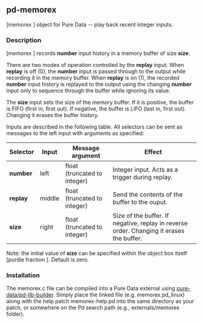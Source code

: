 ## pd-memorex
[memorex ] object for Pure Data -- play back recent integer inputs.

### Description

[memorex ] records **number** input history in a memory buffer of size **size**.

There are two modes of operation controlled by the **replay** input. When **replay** is off (0), the **number** input is passed through to the output
while recording it in the memory buffer. When **replay** is on (1), the recorded **number** input history is replayed to the output using the changing
**number** input only to sequence through the buffer while ignoring its value.

The **size** input sets the size of the memory buffer. If it is positive, the buffer is FIFO (first in, first out). If negative, the buffer
is LIFO (last in, first out). Changing it erases the buffer history.

Inputs are described in the following table. All selectors can be sent as messages to the left input with arguments as specified:

| Selector   | Input  | Message argument | Effect |
|------------|--------|------------------|--------|
| **number** | left   | float (truncated to integer) | Integer input. Acts as a trigger during replay. |
| **replay** | middle | float (truncated to integer) | Send the contents of the buffer to the ouput. |
| **size**   | right  | float (truncated to integer) | Size of the buffer. If negative, replay in reverse order. Changing it erases the buffer. |

Note: the initial value of **size** can be specified within the object box itself [purdie fraction ]. Default is zero.

### Installation

The memorex.c file can be compiled into a Pure Data external using [pure-data/pd-lib-builder](https://github.com/pure-data/pd-lib-builder). Simply place the linked file (e.g. memorex.pd_linux) along with the help patch memorex-help.pd into the same directory as your patch, or somewhere on the Pd search path (e.g., externals/memorex folder).
